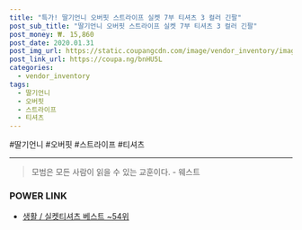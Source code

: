 ```yaml
--- 
title: "특가! 딸기언니 오버핏 스트라이프 실켓 7부 티셔츠 3 컬러 긴팔" 
post_sub_title: "딸기언니 오버핏 스트라이프 실켓 7부 티셔츠 3 컬러 긴팔" 
post_money: ₩. 15,860 
post_date: 2020.01.31 
post_img_url: https://static.coupangcdn.com/image/vendor_inventory/images/2018/11/01/14/9/c55dd63a-3836-4d5e-b9db-853764c0c8a8.jpg 
post_link_url: https://coupa.ng/bnHU5L 
categories: 
  - vendor_inventory 
tags: 
  - 딸기언니 
  - 오버핏 
  - 스트라이프 
  - 티셔츠 
--- 
```

  #딸기언니 #오버핏 #스트라이프 #티셔츠 
<hr> 

> 모범은 모든 사람이 읽을 수 있는 교훈이다. - 웨스트 


### POWER LINK

* <a href="https://blog.naver.com/santokki14/221790846209" target="_blank">생활 / 실켓티셔츠 베스트 ~54위</a>
